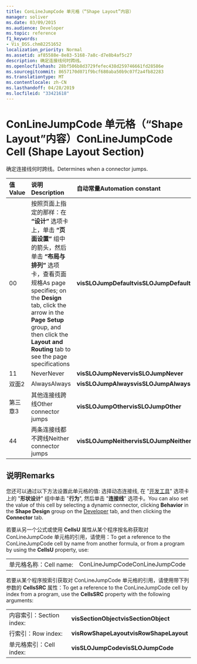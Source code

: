 ```yaml
---
title: ConLineJumpCode 单元格（“Shape Layout”内容）
manager: soliver
ms.date: 03/09/2015
ms.audience: Developer
ms.topic: reference
f1_keywords:
- Vis_DSS.chm82251652
localization_priority: Normal
ms.assetid: af85588e-8e83-5168-7a8c-d7e8b4af5c27
description: 确定连接线何时跨线。
ms.openlocfilehash: 28bf506b8d3729fefec438d259746661fd28586e
ms.sourcegitcommit: 8657170d071f9bcf680aba50b9c07f2a4fb82283
ms.translationtype: MT
ms.contentlocale: zh-CN
ms.lasthandoff: 04/28/2019
ms.locfileid: "33421618"
---
```

# <a name="conlinejumpcode-cell-shape-layout-section"></a><span data-ttu-id="5fc3a-103">ConLineJumpCode 单元格（“Shape Layout”内容）</span><span class="sxs-lookup"><span data-stu-id="5fc3a-103">ConLineJumpCode Cell (Shape Layout Section)</span></span>

<span data-ttu-id="5fc3a-104">确定连接线何时跨线。</span><span class="sxs-lookup"><span data-stu-id="5fc3a-104">Determines when a connector jumps.</span></span>
  
|<span data-ttu-id="5fc3a-105">**值**</span><span class="sxs-lookup"><span data-stu-id="5fc3a-105">**Value**</span></span>|<span data-ttu-id="5fc3a-106">**说明**</span><span class="sxs-lookup"><span data-stu-id="5fc3a-106">**Description**</span></span>|<span data-ttu-id="5fc3a-107">**自动常量**</span><span class="sxs-lookup"><span data-stu-id="5fc3a-107">**Automation constant**</span></span>|
|:-----|:-----|:-----|
|<span data-ttu-id="5fc3a-108">0</span><span class="sxs-lookup"><span data-stu-id="5fc3a-108">0</span></span>  <br/> |<span data-ttu-id="5fc3a-109">按照页面上指定的那样：在 **“设计”** 选项卡上，单击 **“页面设置”** 组中的箭头，然后单击 **“布局与排列”** 选项卡，查看页面规格</span><span class="sxs-lookup"><span data-stu-id="5fc3a-109">As page specifies; on the **Design** tab, click the arrow in the **Page Setup** group, and then click the **Layout and Routing** tab to see the page specifications</span></span>  <br/> |<span data-ttu-id="5fc3a-110">**visSLOJumpDefault**</span><span class="sxs-lookup"><span data-stu-id="5fc3a-110">**visSLOJumpDefault**</span></span> <br/> |
|<span data-ttu-id="5fc3a-111">1</span><span class="sxs-lookup"><span data-stu-id="5fc3a-111">1</span></span>  <br/> |<span data-ttu-id="5fc3a-112">Never</span><span class="sxs-lookup"><span data-stu-id="5fc3a-112">Never</span></span>  <br/> |<span data-ttu-id="5fc3a-113">**visSLOJumpNever**</span><span class="sxs-lookup"><span data-stu-id="5fc3a-113">**visSLOJumpNever**</span></span> <br/> |
|<span data-ttu-id="5fc3a-114">双面</span><span class="sxs-lookup"><span data-stu-id="5fc3a-114">2</span></span>  <br/> |<span data-ttu-id="5fc3a-115">Always</span><span class="sxs-lookup"><span data-stu-id="5fc3a-115">Always</span></span>  <br/> |<span data-ttu-id="5fc3a-116">**visSLOJumpAlways**</span><span class="sxs-lookup"><span data-stu-id="5fc3a-116">**visSLOJumpAlways**</span></span> <br/> |
|<span data-ttu-id="5fc3a-117">第三章</span><span class="sxs-lookup"><span data-stu-id="5fc3a-117">3</span></span>  <br/> |<span data-ttu-id="5fc3a-118">其他连接线跨线</span><span class="sxs-lookup"><span data-stu-id="5fc3a-118">Other connector jumps</span></span>  <br/> |<span data-ttu-id="5fc3a-119">**visSLOJumpOther**</span><span class="sxs-lookup"><span data-stu-id="5fc3a-119">**visSLOJumpOther**</span></span> <br/> |
|<span data-ttu-id="5fc3a-120">4</span><span class="sxs-lookup"><span data-stu-id="5fc3a-120">4</span></span>  <br/> |<span data-ttu-id="5fc3a-121">两条连接线都不跨线</span><span class="sxs-lookup"><span data-stu-id="5fc3a-121">Neither connector jumps</span></span>  <br/> |<span data-ttu-id="5fc3a-122">**visSLOJumpNeither**</span><span class="sxs-lookup"><span data-stu-id="5fc3a-122">**visSLOJumpNeither**</span></span> <br/> |
   
## <a name="remarks"></a><span data-ttu-id="5fc3a-123">说明</span><span class="sxs-lookup"><span data-stu-id="5fc3a-123">Remarks</span></span>

<span data-ttu-id="5fc3a-124">您还可以通过以下方法设置此单元格的值: 选择动态连接线, 在 "[开发工具](run-in-developer-mode-display-the-developer-tab.md)" 选项卡上的 "**形状设计**" 组中单击 "**行为**", 然后单击 "**连接线**" 选项卡。</span><span class="sxs-lookup"><span data-stu-id="5fc3a-124">You can also set the value of this cell by selecting a dynamic connector, clicking **Behavior** in the **Shape Design** group on the [Developer](run-in-developer-mode-display-the-developer-tab.md) tab, and then clicking the **Connector** tab.</span></span> 
  
<span data-ttu-id="5fc3a-125">若要从另一个公式或使用 **CellsU** 属性从某个程序按名称获取对 ConLineJumpCode 单元格的引用，请使用：</span><span class="sxs-lookup"><span data-stu-id="5fc3a-125">To get a reference to the ConLineJumpCode cell by name from another formula, or from a program by using the **CellsU** property, use:</span></span> 
  
|||
|:-----|:-----|
|<span data-ttu-id="5fc3a-126">单元格名称：</span><span class="sxs-lookup"><span data-stu-id="5fc3a-126">Cell name:</span></span>  <br/> |<span data-ttu-id="5fc3a-127">ConLineJumpCode</span><span class="sxs-lookup"><span data-stu-id="5fc3a-127">ConLineJumpCode</span></span>  <br/> |
   
<span data-ttu-id="5fc3a-128">若要从某个程序按索引获取对 ConLineJumpCode 单元格的引用，请使用带下列参数的 **CellsSRC** 属性：</span><span class="sxs-lookup"><span data-stu-id="5fc3a-128">To get a reference to the ConLineJumpCode cell by index from a program, use the **CellsSRC** property with the following arguments:</span></span> 
  
|||
|:-----|:-----|
|<span data-ttu-id="5fc3a-129">内容索引：</span><span class="sxs-lookup"><span data-stu-id="5fc3a-129">Section index:</span></span>  <br/> |<span data-ttu-id="5fc3a-130">**visSectionObject**</span><span class="sxs-lookup"><span data-stu-id="5fc3a-130">**visSectionObject**</span></span> <br/> |
|<span data-ttu-id="5fc3a-131">行索引：</span><span class="sxs-lookup"><span data-stu-id="5fc3a-131">Row index:</span></span>  <br/> |<span data-ttu-id="5fc3a-132">**visRowShapeLayout**</span><span class="sxs-lookup"><span data-stu-id="5fc3a-132">**visRowShapeLayout**</span></span> <br/> |
|<span data-ttu-id="5fc3a-133">单元格索引：</span><span class="sxs-lookup"><span data-stu-id="5fc3a-133">Cell index:</span></span>  <br/> |<span data-ttu-id="5fc3a-134">**visSLOJumpCode**</span><span class="sxs-lookup"><span data-stu-id="5fc3a-134">**visSLOJumpCode**</span></span> <br/> |
   

